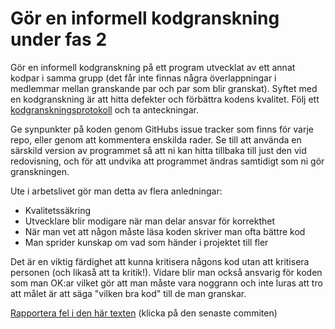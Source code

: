 # Gör en informell kodgranskning under fas 2

Gör en informell kodgranskning på ett program utvecklat av ett
annat kodpar i samma grupp (det får inte finnas några
överlappningar i medlemmar mellan granskande par och par som blir
granskat). Syftet med en kodgranskning är att hitta defekter och
förbättra kodens kvalitet. Följ ett
[kodgranskningsprotokoll](https://github.com/IOOPM-UU/ioopm15/blob/master/extramaterial/kodgranskningsprotokoll.pdf)
och ta anteckningar.

Ge synpunkter på koden genom GitHubs issue tracker som finns för
varje repo, eller genom att kommentera enskilda rader. Se till att
använda en särskild version av programmet så att ni kan hitta
tillbaka till just den vid redovisning, och för att undvika att
programmet ändras samtidigt som ni gör granskningen.

Ute i arbetslivet gör man detta av flera anledningar:

* Kvalitetssäkring
* Utvecklare blir modigare när man delar ansvar för korrekthet
* När man vet att någon måste läsa koden skriver man ofta bättre kod
* Man sprider kunskap om vad som händer i projektet till fler

Det är en viktig färdighet att kunna kritisera någons kod utan att
kritisera personen (och likaså att ta kritik!). Vidare blir man
också ansvarig för koden som man OK:ar vilket gör att man måste
vara noggrann och inte luras att tro att målet är att säga "vilken
bra kod" till de man granskar.

[Rapportera fel i den här texten](https://github.com/IOOPM-UU/achievements/commits/master/P46.md) (klicka på den senaste commiten)